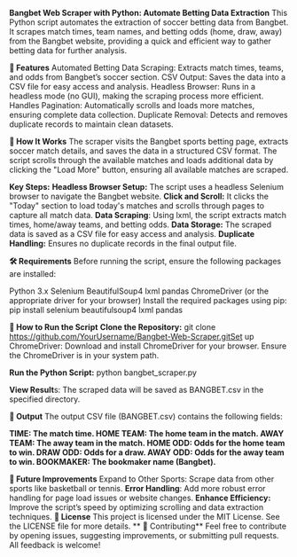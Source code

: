 **Bangbet Web Scraper with Python: Automate Betting Data Extraction**
This Python script automates the extraction of soccer betting data from Bangbet. It scrapes match times, team names, and betting odds (home, draw, away) from the Bangbet website, providing a quick and efficient way to gather betting data for further analysis.

**📌 Features**
Automated Betting Data Scraping: Extracts match times, teams, and odds from Bangbet’s soccer section.
CSV Output: Saves the data into a CSV file for easy access and analysis.
Headless Browser: Runs in a headless mode (no GUI), making the scraping process more efficient.
Handles Pagination: Automatically scrolls and loads more matches, ensuring complete data collection.
Duplicate Removal: Detects and removes duplicate records to maintain clean datasets.

**🚀 How It Works**
The scraper visits the Bangbet sports betting page, extracts soccer match details, and saves the data in a structured CSV format. The script scrolls through the available matches and loads additional data by clicking the "Load More" button, ensuring all available matches are scraped.

**Key Steps:**
**Headless Browser Setup:** The script uses a headless Selenium browser to navigate the Bangbet website.
**Click and Scroll:** It clicks the "Today" section to load today's matches and scrolls through pages to capture all match data.
**Data Scraping**: Using lxml, the script extracts match times, home/away teams, and betting odds.
**Data Storage:** The scraped data is saved as a CSV file for easy access and analysis.
**Duplicate Handling:** Ensures no duplicate records in the final output file.

**🛠️ Requirements**
Before running the script, ensure the following packages are installed:

Python 3.x
Selenium
BeautifulSoup4
lxml
pandas
ChromeDriver (or the appropriate driver for your browser)
Install the required packages using pip:
  pip install selenium beautifulsoup4 lxml pandas
  
**🏃 How to Run the Script**
**Clone the Repository:**
  git clone https://github.com/YourUsername/Bangbet-Web-Scraper.gitSet up ChromeDriver:
Download and install ChromeDriver for your browser. Ensure the ChromeDriver is in your system path.

**Run the Python Script:**
  python bangbet_scraper.py

**View Result**s:
The scraped data will be saved as BANGBET.csv in the specified directory.

**📁 Output**
The output CSV file (BANGBET.csv) contains the following fields:

**TIME: The match time.
HOME TEAM: The home team in the match.
AWAY TEAM: The away team in the match.
HOME ODD: Odds for the home team to win.
DRAW ODD: Odds for a draw.
AWAY ODD: Odds for the away team to win.
BOOKMAKER: The bookmaker name (Bangbet).**

**🔧 Future Improvements**
Expand to Other Sports: Scrape data from other sports like basketball or tennis.
**Error Handling**: Add more robust error handling for page load issues or website changes.
**Enhance Efficiency:** Improve the script’s speed by optimizing scrolling and data extraction techniques.
**📝 License**
This project is licensed under the MIT License. See the LICENSE file for more details.
**
🤝 Contributing**
Feel free to contribute by opening issues, suggesting improvements, or submitting pull requests. All feedback is welcome!
